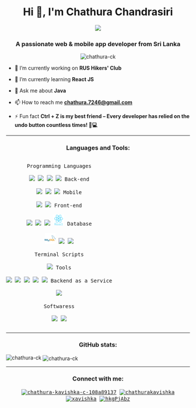 <h1 align="center">Hi 👋, I'm Chathura Chandrasiri</h1>
<p align="center">
  <a href="https://github.com/DenverCoder1/readme-typing-svg"><img src="https://readme-typing-svg.herokuapp.com?&font=IBM+Plex+Sans&color=abcdef&size=20&center=true&vCenter=true&width=1000&lines=Welcome+to+my+GitHub+Profile!;I'm+a+Computer+Science+enthusiast;I'm+also+studying+Cloud+Engineering+and+Network+Engineering" /></a>
</p>
<h3 align="center">A passionate web & mobile app developer from Sri Lanka</h3>

<p align="center"> <img src="https://komarev.com/ghpvc/?username=chathura-ck&label=Profile%20views&color=0e75b6&style=flat" alt="chathura-ck" /> </p>

- 🔭 I’m currently working on **RUS Hikers' Club**

- 🌱 I’m currently learning **React JS**

- 💬 Ask me about **Java**

- 📫 How to reach me **chathura.7246@gmail.com**

- ⚡ Fun fact **Ctrl + Z is my best friend – Every developer has relied on the undo button countless times! 🔄💻**

---

<h3 align="center">Languages and Tools:</h3>
<p style="display: inline-block;" align="center">
  <kbd>
    <kbd>Programming Languages</kbd>
    <br>
    <br>
    <img width="30px" src="https://cdn.jsdelivr.net/gh/devicons/devicon/icons/java/java-plain.svg" />
    <img width="30px" src="https://cdn.jsdelivr.net/gh/devicons/devicon/icons/javascript/javascript-plain.svg" />
    <img width="30px" src="https://cdn.jsdelivr.net/gh/devicons/devicon/icons/php/php-plain.svg" /> 
    <img width="30px" src="https://cdn.jsdelivr.net/gh/devicons/devicon/icons/python/python-plain.svg" />  
    
  </kbd>
  <kbd>
    <kbd>Back-end</kbd>
    <br>
    <br>
    <img width="30px" src="https://cdn.jsdelivr.net/gh/devicons/devicon/icons/nodejs/nodejs-original.svg" />
    <img width="30px" src="https://cdn.jsdelivr.net/gh/devicons/devicon/icons/express/express-original.svg" />
    <img width="30px" src="https://www.vectorlogo.zone/logos/springio/springio-icon.svg" />
  </kbd>
   <kbd>
    <kbd>Mobile</kbd>
    <br>
    <br>
    <img width="30px" src="https://cdn.jsdelivr.net/gh/devicons/devicon/icons/android/android-original.svg" />
    <img width="30px" src="https://cdn.jsdelivr.net/gh/devicons/devicon/icons/flutter/flutter-plain.svg" />
  </kbd>
  <kbd>
    <kbd>Front-end</kbd>
    <br>
    <br>
    <img width="30px" src="https://cdn.jsdelivr.net/gh/devicons/devicon/icons/html5/html5-original.svg" /> 
    <img width="30px" src="https://cdn.jsdelivr.net/gh/devicons/devicon/icons/css3/css3-plain.svg" /> 
    <img width="30px" src="https://cdn.jsdelivr.net/gh/devicons/devicon/icons/bootstrap/bootstrap-plain.svg" /> 
    <img width="30px" src="https://raw.githubusercontent.com/devicons/devicon/master/icons/react/react-original-wordmark.svg" />
  </kbd>
  <kbd>
    <kbd>Database</kbd>
    <br>
    <br>
    <img width="30px" src="https://raw.githubusercontent.com/devicons/devicon/master/icons/mysql/mysql-original-wordmark.svg" />
    <img width="30px" src="https://cdn.jsdelivr.net/gh/devicons/devicon/icons/mongodb/mongodb-plain.svg" />
    <img width="30px" src="https://cdn.jsdelivr.net/gh/devicons/devicon/icons/postgresql/postgresql-plain.svg" />
  </kbd>
  <br>
  <br>
  <kbd>
    <kbd>Terminal Scripts</kbd>
    <br>
    <br>
    <img width="30px" src="https://cdn.jsdelivr.net/gh/devicons/devicon/icons/bash/bash-original.svg" />
   
  </kbd>
  <kbd>
    <kbd>Tools</kbd>
    <br>
    <br>
    <img width="30px" src="https://cdn.jsdelivr.net/gh/devicons/devicon/icons/vscode/vscode-original.svg" />
    <img width="30px" src="https://cdn.jsdelivr.net/gh/devicons/devicon/icons/intellij/intellij-original.svg" />
    <img width="30px" src="https://cdn.jsdelivr.net/gh/devicons/devicon/icons/jupyter/jupyter-original.svg" />
    <img width="30px" src="https://cdn.jsdelivr.net/gh/devicons/devicon/icons/pycharm/pycharm-original.svg" />
    <img width="30px" src="https://cdn.jsdelivr.net/gh/devicons/devicon/icons/androidstudio/androidstudio-plain.svg" />
  </kbd>
   <kbd>
     <kbd>Backend as a Service</kbd>
    <br>
    <br>
    <img width="30px" src="https://cdn.jsdelivr.net/gh/devicons/devicon/icons/firebase/firebase-original.svg" />
  </kbd>
    <br>
    <br>
   <kbd> 
     <kbd>Softwaress</kbd>
    <br>
    <br>
    <img width="30px" src="https://cdn.jsdelivr.net/gh/devicons/devicon/icons/postman/postman-original.svg" />
    <img width="30px" src="https://cdn.jsdelivr.net/gh/devicons/devicon/icons/figma/figma-original.svg" />
  </kbd>
  </p>
   
---

<h3 align="center">GitHub stats:</h3>   
<p><img align="left" src="https://github-readme-stats.vercel.app/api/top-langs?username=chathura-ck&show_icons=true&theme=tokyonight&locale=en&layout=compact" alt="chathura-ck" /></p>
<p>&nbsp;<img align="center" src="https://github-readme-stats.vercel.app/api?username=chathura-ck&show_icons=true&theme=tokyonight&locale=en" alt="chathura-ck" /></p>

---
<h3 align="center">Connect with me:</h3>
<p align="center">
<kbd>
  <a href="https://linkedin.com/in/chathura-kavishka-c-108a89137" target="blank"><img align="center" src="https://raw.githubusercontent.com/rahuldkjain/github-profile-readme-generator/master/src/images/icons/Social/linked-in-alt.svg" alt="chathura-kavishka-c-108a89137" height="30" width="40" /></a>
  <a href="https://fb.com/chathurakavishka" target="blank"><img align="center" src="https://raw.githubusercontent.com/rahuldkjain/github-profile-readme-generator/master/src/images/icons/Social/facebook.svg" alt="chathurakavishka" height="30" width="40" /></a>
  <a href="https://www.youtube.com/c/xavishka" target="blank"><img align="center" src="https://raw.githubusercontent.com/rahuldkjain/github-profile-readme-generator/master/src/images/icons/Social/youtube.svg" alt="xavishka" height="30" width="40" /></a>
  <a href="https://discord.gg/hkgPjAbz" target="blank"><img align="center" src="https://raw.githubusercontent.com/rahuldkjain/github-profile-readme-generator/master/src/images/icons/Social/discord.svg" alt="hkgPjAbz" height="30" width="40" /></a>
</kbd>  
</p>
